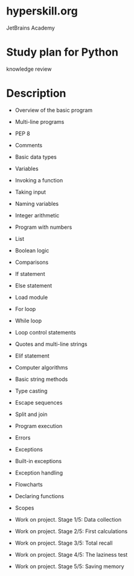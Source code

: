 # hyperskill.org
JetBrains Academy

# Study plan for Python
knowledge review

# Description

* Overview of the basic program  

* Multi-line programs  

* PEP 8  

* Comments  

* Basic data types  

* Variables  

* Invoking a function  

* Taking input  

* Naming variables  

* Integer arithmetic  

* Program with numbers  

* List  

* Boolean logic  

* Comparisons  

* If statement  

* Else statement  

* Load module  

* For loop  

* While loop  

* Loop control statements  

* Quotes and multi-line strings  

* Elif statement  

* Computer algorithms  

* Basic string methods  

* Type casting  

* Escape sequences  

* Split and join  

* Program execution  

* Errors  

* Exceptions  

* Built-in exceptions  

* Exception handling  

* Flowcharts 

* Declaring functions

* Scopes

* Work on project. Stage 1/5: Data collection 
* Work on project. Stage 2/5: First calculations
* Work on project. Stage 3/5: Total recall
* Work on project. Stage 4/5: The laziness test
* Work on project. Stage 5/5: Saving memory
